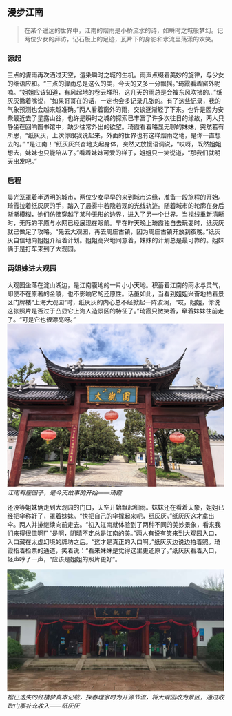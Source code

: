 ## 漫步江南
> 在某个遥远的世界中，江南的烟雨是小桥流水的诗，如瞬时之城般梦幻。记两位少女的拜访，记石板上的足迹，瓦片下的身影和水流里荡漾的欢笑。

### 源起

三点的骤雨再次洒过天空，渲染瞬时之城的生机。雨声点缀着美妙的旋律，与少女的细语应和。“三点的骤雨总是这么的美，今天的又多一分飘摇。”琦霞看着窗外呢喃。“姐姐应该知道，有风起地的卷云堆积，这几天的雨总是会被东风吹拂的...”纸灰灰撇着嘴说，“如果哥哥在的话，一定也会多记录几张的。有了这些记录，我的气象预测也会越来越准确。”两人看着窗外的雨，交谈逐渐轻了下来。也许是因为安柴最近去了星露山谷，也许是瞬时之城的探索已丰富了许多次往日的缘故，两人只静坐在回响图书馆中，缺少往常外出的欲望。琦霞看着略显无聊的妹妹，突然若有所思，“纸灰灰，上次你跟我说起来，外面的世界也有这样烟雨之地，是你一直想去的。” “是江南！”纸灰灰兴奋地支起身体，突然又放慢语调说，“哎呀，既然姐姐想去，妹妹也只能陪从了。”看着妹妹可爱的样子，姐姐只一笑说道，“那我们就明天出发吧。”

### 启程

晨光笼罩着半透明的城市，两位少女早早的来到城市边缘，准备一段旅程的开始。琦霞拉着纸灰灰的手，踏入了晨雾中若隐若现的光线轨迹。随着城市的轮廓在身后渐渐模糊，她们仿佛穿越了某种无形的边界，进入了另一个世界。当视线重新清晰时，无际的平原与水网已经展现在眼前。早在昨天晚上琦霞独自去玩耍时，纸灰灰就已做足了攻略。“先去大观园，再去周庄古镇，因为周庄古镇开放到夜晚。”纸灰灰自信地向姐姐介绍着计划。姐姐高兴地同意着，妹妹的计划总是最可靠的。姐妹俩于是打车来到了大观园。

### 两姐妹进大观园

大观园坐落在淀山湖边，是江南腹地的一片小小天地。积蓄着江南的雨水与灵气，即使不在原著的金陵，也不影响它的还原性。话虽如此，当看到姐姐兴奋地拍着景区门牌楼“上海大观园”时，纸灰灰的内心总不经掀起一阵波澜，“哎，姐姐，你说这张照片是否过于凸显它上海人造景区的特征了。”琦霞只微笑着，牵着妹妹往前走了。“可是它也很漂亮呀。”
![1](./001_漫步江南/1.jpg)
*江南有座园子，是今天故事的开始——琦霞*

还没等姐妹俩走到大观园的门口，天空开始飘起细雨。妹妹还在看着天象，姐姐已经把伞称好了，罩着妹妹。“快把自己的伞撑起来吧，纸灰灰。”纸灰灰这才拿出伞。两人并排继续向前走去。“初入江南就体验到了两种不同的美妙景象，看来我们来得很值啊!” “是啊，阴晴不定总是江南的美。”两人有说有笑来到大观园入口，入口藏在太虚幻境的牌坊之后。“这才是真正的入口啊。”纸灰灰边说边拍着照。琦霞指着检票的通道，笑着说：“看来妹妹是觉得这里更还原了。”纸灰灰看着入口，轻声哼了一声，“应该是姐姐的照片更好”。

![1](./001_漫步江南/2.jpg)
*据已迭失的红楼梦真本记载，探春理家时为开源节流，将大观园改为景区，通过收取门票补充收入——纸灰灰*




